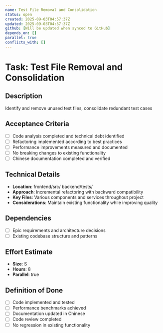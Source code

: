 ```yaml
---
name: Test File Removal and Consolidation
status: open
created: 2025-09-03T04:57:37Z
updated: 2025-09-03T04:57:37Z
github: [Will be updated when synced to GitHub]
depends_on: []
parallel: true
conflicts_with: []
---
```


# Task: Test File Removal and Consolidation

## Description
Identify and remove unused test files, consolidate redundant test cases

## Acceptance Criteria
- [ ] Code analysis completed and technical debt identified
- [ ] Refactoring implemented according to best practices
- [ ] Performance improvements measured and documented
- [ ] No breaking changes to existing functionality
- [ ] Chinese documentation completed and verified

## Technical Details
- **Location**: frontend/src/ backend/tests/
- **Approach**: Incremental refactoring with backward compatibility
- **Key Files**: Various components and services throughout project
- **Considerations**: Maintain existing functionality while improving quality

## Dependencies
- [ ] Epic requirements and architecture decisions
- [ ] Existing codebase structure and patterns

## Effort Estimate
- **Size**: S
- **Hours**: 8
- **Parallel**: true

## Definition of Done
- [ ] Code implemented and tested
- [ ] Performance benchmarks achieved
- [ ] Documentation updated in Chinese
- [ ] Code review completed
- [ ] No regression in existing functionality
